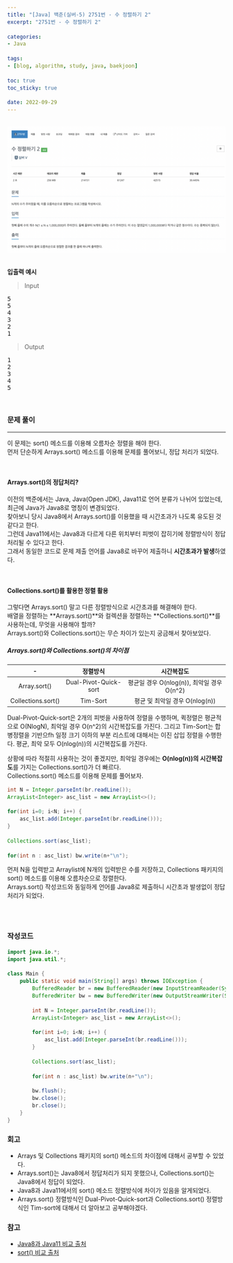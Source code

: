 ```yaml
--- 
title: "[Java] 백준(실버-5) 2751번 - 수 정렬하기 2" 
excerpt: "2751번 - 수 정렬하기 2" 

categories: 
- Java

tags: 
- [blog, algorithm, study, java, baekjoon]

toc: true
toc_sticky: true

date: 2022-09-29
--- 
```


<br>

<center><img src="/assets/images/baekjoon/2751.png"></center>

<br>

**입출력 예시**
> Input <br>
<pre>
5
5
4
3
2
1
</pre>

> Output <br>
<pre>
1
2
3
4
5
</pre>

<br>


### 문제 풀이
---
이 문제는 sort() 메소드를 이용해 오름차순 정렬을 해야 한다. <br>
먼저 단순하게 Arrays.sort() 메소드를 이용해 문제를 풀어보니, 정답 처리가 되었다.

<br>

#### Arrays.sort()의 정답처리?
이전의 백준에서는 Java, Java(Open JDK), Java11로 언어 분류가 나뉘어 있었는데, 최근에 Java가 Java8로 명칭이 변경되었다. <br>
찾아보니 당시 Java8에서 Arrays.sort()를 이용했을 때 시간초과가 나도록 유도된 것 같다고 한다. <br>
그런데 Java11에서는 Java8과 다르게 다른 위치부터 피벗이 잡히기에 정렬방식이 정답처리될 수 있다고 한다. <br>
그래서 동일한 코드로 문제 제출 언어를 Java8로 바꾸어 제출하니 **시간초과가 발생**하였다.

<br>

#### Collections.sort()를 활용한 정렬 활용
그렇다면 Arrays.sort() 말고 다른 정렬방식으로 시간초과를 해결해야 한다. <br>
배열을 정렬하는 **Arrays.sort()**와 컬렉션을 정렬하는 **Collections.sort()**를 사용하는데, 무엇을 사용해야 할까? <br>
Arrays.sort()와 Collections.sort()는 무슨 차이가 있는지 궁금해서 찾아보았다.  

##### Arrays.sort()와 Collections.sort()의 차이점 

|-|정렬방식|시간복잡도|
|:---:|:---:|:---:|
|Array.sort()|Dual-Pivot-Quick-sort|평균일 경우 O(nlog(n)),  최악일 경우 O(n^2)|
|Collections.sort()|Tim-Sort|평균 및 최악일 경우 O(nlog(n))|

Dual-Pivot-Quick-sort은 2개의 피벗을 사용하여 정렬을 수행하며, 퀵정렬은 평균적으로 O(NlogN), 최악일 경우 O(n^2)의 시간복잡도를 가진다. 그리고 Tim-Sort는 합병정렬을 기반으fh 일정 크기 이하의 부분 리스트에 대해서는 이진 삽입 정렬을 수행한다. 평균, 최악 모두 O(nlog(n))의 시간복잡도를 가진다.

상황에 따라 적절히 사용하는 것이 좋겠지만, 최악일 경우에는 **O(nlog(n))의 시간복잡도**를 가지는 Collections.sort()가 더 빠르다. <br>
Collections.sort() 메소드를 이용해 문제를 풀어보자.
```java
int N = Integer.parseInt(br.readLine());
ArrayList<Integer> asc_list = new ArrayList<>();

for(int i=0; i<N; i++) {
    asc_list.add(Integer.parseInt(br.readLine()));
}

Collections.sort(asc_list);

for(int n : asc_list) bw.write(n+"\n");
```
먼저 N을 입력받고 Arraylist에 N개의 입력받은 수를 저장하고, Collections 패키지의 sort() 메소드를 이용해 오름차순으로 정렬한다. <br>
Arrays.sort() 작성코드와 동일하게 언어를 Java8로 제출하니 시간초과 발생없이 정답처리가 되었다.

<br><br>

### 작성코드
```java
import java.io.*;
import java.util.*;

class Main {
    public static void main(String[] args) throws IOException {
        BufferedReader br = new BufferedReader(new InputStreamReader(System.in));
        BufferedWriter bw = new BufferedWriter(new OutputStreamWriter(System.out));
    
        int N = Integer.parseInt(br.readLine());
        ArrayList<Integer> asc_list = new ArrayList<>();

        for(int i=0; i<N; i++) {
            asc_list.add(Integer.parseInt(br.readLine()));
        }

        Collections.sort(asc_list);

        for(int n : asc_list) bw.write(n+"\n");

        bw.flush();
        bw.close();
        br.close();
    }
}
```

### 회고
- Arrays 및 Collections 패키지의 sort() 메소드의 차이점에 대해서 공부할 수 있었다.
- Arrays.sort()는 Java8에서 정답처리가 되지 못했으나, Collections.sort()는 Java8에서 정답이 되었다.
- Java8과 Java11에서의 sort() 메소드 정렬방식에 차이가 있음을 알게되었다.
- Arrays.sort() 정렬방식인 Dual-Pivot-Quick-sort과 Collections.sort() 정렬방식인 Tim-sort에 대해서 더 알아보고 공부해야겠다.

### 참고
- [Java8과 Java11 비교 출처](https://st-lab.tistory.com/106)
- [sort() 비교 출처](https://yuja-kong.tistory.com/183)